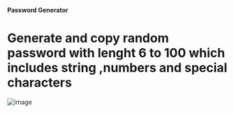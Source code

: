 **Password Generator**
<br>
# Generate and copy random password with lenght 6 to 100 which includes string ,numbers and special characters 


![image](https://github.com/pranay-chhibber/password-generator/assets/125947775/c8d42faa-2510-49d5-aca4-2ad1bd119d4a)
